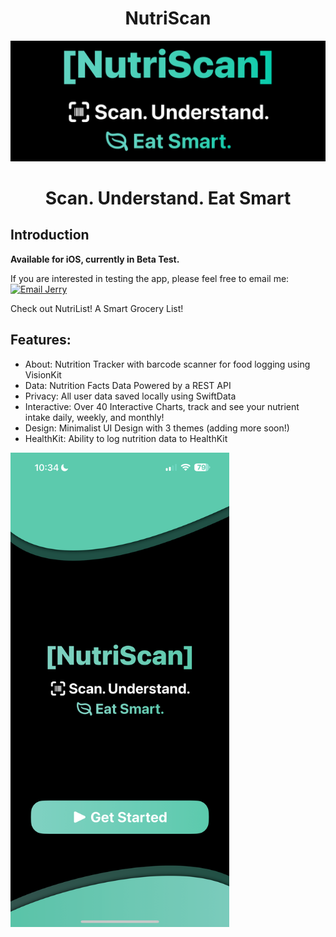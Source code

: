 <h1 align="center"> NutriScan </h1>
<p align="center">
  <a href="https://jerryzjx.com">
    <img alt="NutriScan" title="NutriScan" src="https://github.com/Jerryzjx/NutriScan/blob/main/External/IMG_9080.jpg" > 
  </a>
</p>

<p align="center">
  <h1 align="center"> Scan. Understand. Eat Smart </h1>

  
</p>
<!--
<p align="center">
  <a href="https://itunes.apple.com/us/app/gitpoint/id1251245162?mt=8">
    <img alt="Request TestFlight Access" title="App Store" src="http://i.imgur.com/0n2zqHD.png" width="140">
  </a> -->
  <!--
  <a href="https://play.google.com/store/apps/details?id=com.gitpoint">
    <img alt="Get it on Google Play" title="Google Play" src="http://i.imgur.com/mtGRPuM.png" width="140">
  </a>
</p> -->
<!-- START doctoc generated TOC please keep comment here to allow auto update -->
<!-- DON'T EDIT THIS SECTION, INSTEAD RE-RUN doctoc TO UPDATE -->

<!-- END doctoc generated TOC please keep comment here to allow auto update -->

## Introduction

<!--[![Build Status](https://img.shields.io/travis/gitpoint/git-point.svg?style=flat-square)](https://travis-ci.org/gitpoint/git-point)
[![Coveralls](https://img.shields.io/coveralls/github/gitpoint/git-point.svg?style=flat-square)](https://coveralls.io/github/gitpoint/git-point)
[![All Contributors](https://img.shields.io/badge/all_contributors-73-orange.svg?style=flat-square)](./CONTRIBUTORS.md)
[![PRs Welcome](https://img.shields.io/badge/PRs-welcome-brightgreen.svg?style=flat-square)](http://makeapullrequest.com)
[![Commitizen friendly](https://img.shields.io/badge/commitizen-friendly-brightgreen.svg?style=flat-square)](http://commitizen.github.io/cz-cli/)
[![Gitter chat](https://img.shields.io/badge/chat-on_gitter-008080.svg?style=flat-square)](https://gitter.im/git-point) -->

**Available for iOS, currently in Beta Test.**

If you are interested in testing the app, please feel free to email me: [![Email Jerry](https://img.shields.io/badge/Email-jerryz.zjx@gmail.com-D14836?style=for-the-badge&logo=gmail&logoColor=white)](mailto:jerryz.zjx@gmail.com)

Check out NutriList! A Smart Grocery List!

## Features:
- About: Nutrition Tracker with barcode scanner for food logging using VisionKit
- Data: Nutrition Facts Data Powered by a REST API
- Privacy: All user data saved locally using SwiftData
- Interactive: Over 40 Interactive Charts, track and see your nutrient intake daily, weekly, and monthly!
- Design: Minimalist UI Design with 3 themes (adding more soon!)
- HealthKit: Ability to log nutrition data to HealthKit

<p align="left">
  <img src = "https://github.com/Jerryzjx/NutriScan/blob/main/External/IMG_9078.PNG" width=350>
  
</p>
